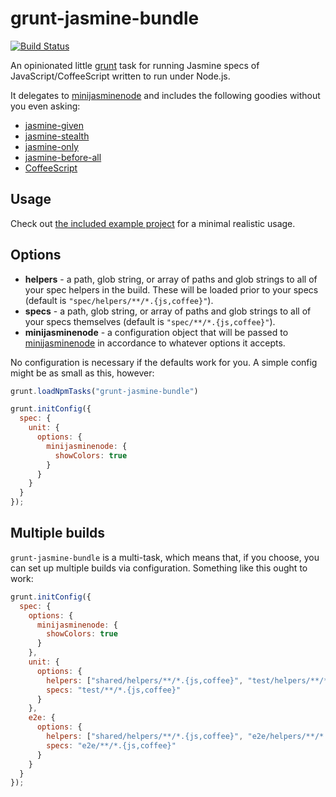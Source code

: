# grunt-jasmine-bundle

[![Build Status](https://travis-ci.org/testdouble/grunt-jasmine-bundle.png)](https://travis-ci.org/testdouble/grunt-jasmine-bundle)

An opinionated little [grunt](http://gruntjs.com) task for running Jasmine specs of JavaScript/CoffeeScript written to run under Node.js.

It delegates to [minijasminenode](https://github.com/juliemr/minijasminenode) and includes the following goodies without you even asking:

* [jasmine-given](https://github.com/searls/jasmine-given)
* [jasmine-stealth](https://github.com/searls/jasmine-stealth)
* [jasmine-only](https://github.com/davemo/jasmine-only)
* [jasmine-before-all](https://github.com/testdouble/jasmine-before-all)
* [CoffeeScript](http://coffeescript.org)

## Usage

Check out [the included example project](https://github.com/testdouble/grunt-jasmine-bundle/tree/main/example) for a minimal realistic usage.


## Options

* **helpers** - a path, glob string, or array of paths and glob strings to all of your spec helpers in the build. These will be loaded prior to your specs (default is `"spec/helpers/**/*.{js,coffee}"`).
* **specs** - a path, glob string, or array of paths and glob strings to all of your specs themselves (default is `"spec/**/*.{js,coffee}"`).
* **minijasminenode** - a configuration object that will be passed to [minijasminenode](https://github.com/juliemr/minijasminenode#usage) in accordance to whatever options it accepts.

No configuration is necessary if the defaults work for you. A simple config might be as small as this, however:

```javascript
grunt.loadNpmTasks("grunt-jasmine-bundle")

grunt.initConfig({
  spec: {
    unit: {
      options: {
        minijasminenode: {
          showColors: true
        }
      }
    }
  }
});
```

## Multiple builds

`grunt-jasmine-bundle` is a multi-task, which means that, if you choose, you can set up multiple builds via configuration. Something like this ought to work:

``` javascript
grunt.initConfig({
  spec: {
    options: {
      minijasminenode: {
        showColors: true
      }
    },
    unit: {
      options: {
        helpers: ["shared/helpers/**/*.{js,coffee}", "test/helpers/**/*.{js,coffee}"],
        specs: "test/**/*.{js,coffee}"
      }
    },
    e2e: {
      options: {
        helpers: ["shared/helpers/**/*.{js,coffee}", "e2e/helpers/**/*.{js,coffee}"],
        specs: "e2e/**/*.{js,coffee}"
      }
    }
  }
});
```
